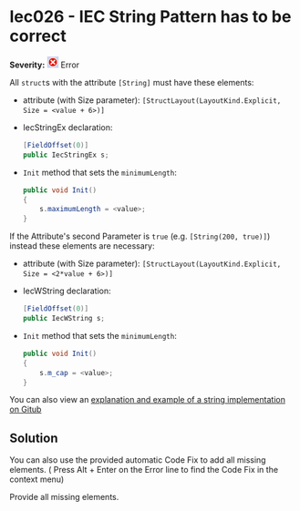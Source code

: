 # Iec026 - IEC String Pattern has to be correct

**Severity:** ![Error](../images/Error.png) Error

All `struct`s with the attribute `[String]` must have these elements:
* attribute (with Size parameter): `[StructLayout(LayoutKind.Explicit, Size = <value + 6>)]`
* IecStringEx declaration: 
	```c#
	[FieldOffset(0)]
	public IecStringEx s;
	```
* `Init` method that sets the `minimumLength`:
    
    ```c#
	public void Init()
	{
		s.maximumLength = <value>;
    }	
	```

If the Attribute's second Parameter is `true` (e.g. `[String(200, true)]`) instead these elements are necessary:
* attribute (with Size parameter): `[StructLayout(LayoutKind.Explicit, Size = <2*value + 6>)]`
* IecWString declaration: 
	```c#
	[FieldOffset(0)]
	public IecWString s;
	```
* `Init` method that sets the `minimumLength`:
    
    ```c#
	public void Init()
	{
		s.m_cap = <value>;
    }	
	```
	

You can also view an [explanation and example of a string implementation on Gitub](https://github.com/PLCnext/CSharpExamples/blob/master/PLCnext_CSharpExamples/05_IECString/IECString.md)
## Solution

You can also use the provided automatic Code Fix to add all missing elements. ( Press Alt + Enter on the Error line to find the Code Fix in the context menu) 

Provide all missing elements.